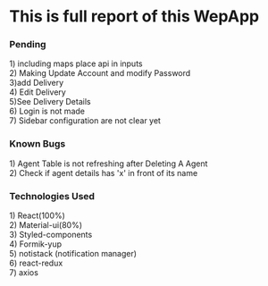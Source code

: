 <h1>This is full report of this WepApp</h1>

<h3>Pending</h3>
1) including maps place api in inputs<br />
2) Making Update Account and modify Password <br />
3)add Delivery<br />
4) Edit Delivery<br />
5)See Delivery Details<br />
6) Login is not made<br />
7) Sidebar configuration are not clear yet

<h3>Known Bugs</h3>
1) Agent Table is not refreshing after Deleting A Agent<br/>
2) Check if agent details has 'x' in front of its name

<h3>Technologies Used</h3>
1) React(100%)<br/>
2) Material-ui(80%)<br/>
3) Styled-components<br/>
4) Formik-yup<br/>
5) notistack (notification manager)<br/>
6) react-redux<br/>
7) axios<br/>
